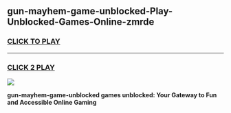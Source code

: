 
## gun-mayhem-game-unblocked-Play-Unblocked-Games-Online-zmrde
<h3>
<a href="https://premium76.site?title=gun-mayhem-game-unblocked&ref=25A">CLICK TO PLAY</a></h3>
<hr>

<h3>
<a href="https://premium76.site?title=gun-mayhem-game-unblocked&ref=25A">CLICK 2 PLAY</a>
  
</h3>

<a href="https://premium76.site?title=gun-mayhem-game-unblocked&ref=25A"><img src="https://clearcache.store/games.png"></a>


**gun-mayhem-game-unblocked games unblocked: Your Gateway to Fun and Accessible Online Gaming**
